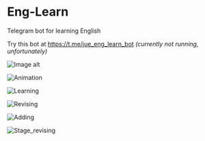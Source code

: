 # Eng-Learn
Telegram bot for learning English 

Try this bot at https://t.me/jue_eng_learn_bot *(currently not running, unfortunately)*

![Image alt](https://github.com/DenBrun/Eng-Learn/blob/master/images/Eng_learn_logo.png)

![Animation](https://github.com/DenBrun/Eng-Learn/blob/master/images/animation.gif)

![Learning](https://github.com/DenBrun/Eng-Learn/blob/master/images/learning.jpg)

![Revising](https://github.com/DenBrun/Eng-Learn/blob/master/images/revising.jpg)

![Adding](https://github.com/DenBrun/Eng-Learn/blob/master/images/adding.jpg)

![Stage_revising](https://github.com/DenBrun/Eng-Learn/blob/master/images/stage_revising.jpg)
